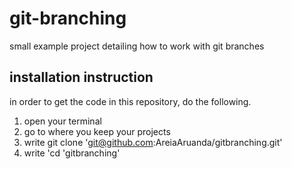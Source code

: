 # git-branching
small example project detailing how to work with git branches

## installation instruction
in order to get the code in this repository, do the following.

1. open your terminal
2. go to where you keep your projects
3. write git clone 'git@github.com:AreiaAruanda/gitbranching.git'
4. write 'cd 'gitbranching'
